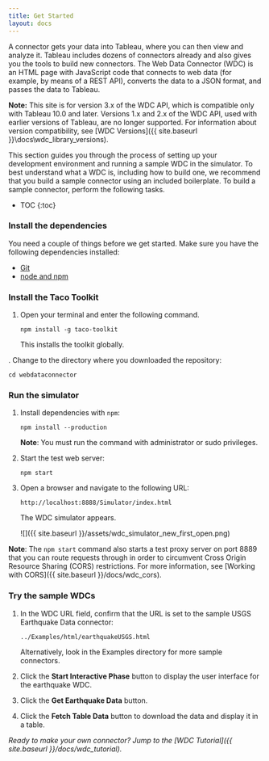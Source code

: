 ```yaml
---
title: Get Started
layout: docs
---
```


A connector gets your data into Tableau, where you can then view and analyze it. Tableau includes dozens of connectors already and also gives you the tools to build new connectors. The Web Data Connector (WDC) is an HTML page with JavaScript code that connects to web data (for example, by means of a REST API), converts the data to a JSON format, and passes the data to Tableau.

<div class="alert alert-info">
    <b>Note:</b> This site is for version 3.x of the WDC API, which is compatible only with Tableau 10.0 and later. Versions 1.x and 2.x of the WDC API, used with earlier versions of Tableau, are no longer supported. For information about version compatibility, see [WDC Versions]({{ site.baseurl }}\docs\wdc_library_versions).
</div>

This section guides you through the process of setting up your development environment and running a sample WDC in the simulator. To best understand what a WDC is, including how to build one, we recommend that you build a sample connector using an included boilerplate. To build a sample connector, perform the following tasks.

* TOC
{:toc}

### Install the dependencies

You need a couple of things before we get started. Make sure you have the following dependencies installed:

* [Git](https://git-scm.com/downloads)
* [node and npm](https://nodejs.org/en/download/)

### Install the Taco Toolkit

1. Open your terminal and enter the following command. 
   ```
   npm install -g taco-toolkit
   ```
   This installs the toolkit globally.

. Change to the directory where you downloaded the repository:

   ```
   cd webdataconnector
   ```

### Run the simulator

1. Install dependencies with `npm`:

   ```
   npm install --production
   ```

   **Note**: You must run the command with administrator or sudo privileges.

1. Start the test web server:

   ```
   npm start
   ```

1. Open a browser and navigate to the following URL:


   ```
   http://localhost:8888/Simulator/index.html
   ```

   The WDC simulator appears.

   ![]({{ site.baseurl }}/assets/wdc_simulator_new_first_open.png)

**Note**: The `npm start` command also starts a test proxy server on port 8889 that you can route requests through in order to
circumvent Cross Origin Resource Sharing (CORS) restrictions. For more information, see
[Working with CORS]({{ site.baseurl }}/docs/wdc_cors).

### Try the sample WDCs

1. In the WDC URL field, confirm that the URL is set to the sample USGS
   Earthquake Data connector:

   ```
   ../Examples/html/earthquakeUSGS.html
   ```

   Alternatively, look in the Examples directory for more sample connectors.

1. Click the **Start Interactive Phase** button to display the user interface for the earthquake WDC.

1. Click the **Get Earthquake Data** button.

1. Click the **Fetch Table Data** button to download the data and display it in a table.


*Ready to make your own connector? Jump to the [WDC Tutorial]({{ site.baseurl }}/docs/wdc_tutorial).*
